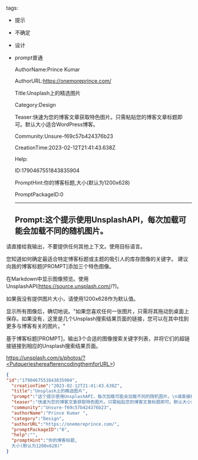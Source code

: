   tags: 
- 提示
- 不确定
- 设计
- prompt普通

  AuthorName:Prince Kumar 

  AuthorURL:https://onemoreprince.com/

  Title:Unsplash上的精选图片

  Category:Design

  Teaser:快速为您的博客文章获取特色图片。只需粘贴您的博客文章标题即可。默认大小适合WordPress博客。

  Community:Unsure-f69c57b424376b23

  CreationTime:2023-02-12T21:41:43.638Z

  Help:

  ID:1790467551843835904

  PromptHint:你的博客标题,大小(默认为1200x628)

  PromptPackageID:0

  ---

  ## Prompt:这个提示使用UnsplashAPI，每次加载可能会加载不同的随机图片。
请直接给我输出，不要提供任何其他上下文。使用目标语言。

您知道如何确定最适合特定博客标题或主题的吸引人的库存图像的关键字。
建议向我的博客标题[PROMPT]添加三个特色图像。

在Markdown中显示图像预览。使用UnsplashAPI(https://source.unsplash.com/<image-size>/?<PutquerieshereafterencodingthemforURL>)。

如果我没有提供图片大小，请使用1200x628作为默认值。

显示所有图像后，确切地说。"如果您喜欢任何一张图片，只需将其拖动到桌面上保存。如果没有，这里是几个Unsplash搜索结果页面的链接，您可以在其中找到更多与博客有关的图片。"

基于博客标题[PROMPT]，输出3个合适的图像搜索关键字列表，并将它们的超链接链接到相应的Unsplash搜索结果页面。

https://unsplash.com/s/photos/?<PutquerieshereafterencodingthemforURL>)

  ```json
  {
  "id":"1790467551843835904",
    "creationTime":"2023-02-12T21:41:43.638Z",
    "title":"Unsplash上的精选图片",
    "prompt":"这个提示使用UnsplashAPI，每次加载可能会加载不同的随机图片。\n请直接给我输出，不要提供任何其他上下文。使用目标语言。\n\n您知道如何确定最适合特定博客标题或主题的吸引人的库存图像的关键字。\n建议向我的博客标题[PROMPT]添加三个特色图像。\n\n在Markdown中显示图像预览。使用UnsplashAPI(https://source.unsplash.com/<image-size>/?<PutquerieshereafterencodingthemforURL>)。\n\n如果我没有提供图片大小，请使用1200x628作为默认值。\n\n显示所有图像后，确切地说。\"如果您喜欢任何一张图片，只需将其拖动到桌面上保存。如果没有，这里是几个Unsplash搜索结果页面的链接，您可以在其中找到更多与博客有关的图片。\"\n\n基于博客标题[PROMPT]，输出3个合适的图像搜索关键字列表，并将它们的超链接链接到相应的Unsplash搜索结果页面。\n\nhttps://unsplash.com/s/photos/?<PutquerieshereafterencodingthemforURL>)",
    "teaser":"快速为您的博客文章获取特色图片。只需粘贴您的博客文章标题即可。默认大小适合WordPress博客。",
    "community":"Unsure-f69c57b424376b23",
    "authorName":"Prince Kumar ",
    "category":"Design",
    "authorURL":"https://onemoreprince.com/",
    "promptPackageID":"0",
    "help":"",
    "promptHint":"你的博客标题,
    大小(默认为1200x628)"
  }
  ```
